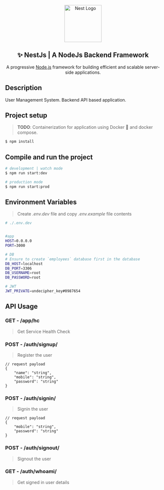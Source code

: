 <p align="center">
  <a href="http://nestjs.com/" target="blank"><img src="https://nestjs.com/img/logo-small.svg" width="120" alt="Nest Logo" /></a>
</p>

[circleci-image]: https://img.shields.io/circleci/build/github/nestjs/nest/master?token=abc123def456
[circleci-url]: https://circleci.com/gh/nestjs/nest

  <H2 align="center">✨ NestJs | A NodeJs Backend Framework</H2>
  <p align="center">A progressive <a href="http://nodejs.org" target="_blank">Node.js</a> framework for building efficient and scalable server-side applications.</p>
    <p align="center">


## Description

User Management System. Backend API based application.

## Project setup
> **TODO**: Containerization for application using Docker 🐳 and docker compose. 

```bash
$ npm install
```

## Compile and run the project

```bash
# development | watch mode
$ npm run start:dev

# production mode
$ npm run start:prod
```

## Environment Variables
> Create _.env.dev_ file and copy _.env.example_ file contents
```bash
# ./.env.dev


#app
HOST=0.0.0.0
PORT=3000

# DB
# Ensure to create `employees` database first in the database
DB_HOST=localhost
DB_PORT=3306
DB_USERNAME=root
DB_PASSWORD=root

# JWT
JWT_PRIVATE=undecipher_key#0987654
```

## API Usage
### GET - /app/hc
> Get Service Health Check

### POST - /auth/signup/
> Register the user
```JS
// request payload
{
	"name": "string",
	"mobile": "string",
	"password": "string"
}
```

### POST - /auth/signin/
> Signin the user
```JS
// request payload
{
	"mobile": "string",
	"password": "string"
}
```

### POST - /auth/signout/
> Signout the user


### GET - /auth/whoami/
> Get signed in user details


